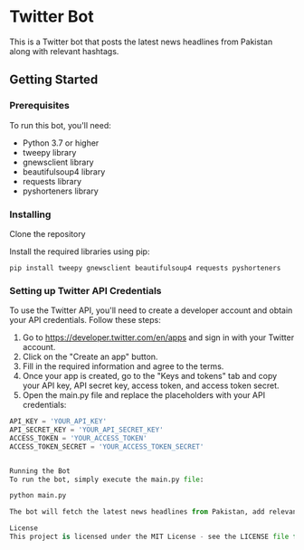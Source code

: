 # Twitter Bot

This is a Twitter bot that posts the latest news headlines from Pakistan along with relevant hashtags.

## Getting Started

### Prerequisites

To run this bot, you'll need:

- Python 3.7 or higher
- tweepy library
- gnewsclient library
- beautifulsoup4 library
- requests library
- pyshorteners library

### Installing

Clone the repository

Install the required libraries using pip:

```pip install tweepy gnewsclient beautifulsoup4 requests pyshorteners```

### Setting up Twitter API Credentials

To use the Twitter API, you'll need to create a developer account and obtain your API credentials. Follow these steps:

1. Go to https://developer.twitter.com/en/apps and sign in with your Twitter account.
2. Click on the "Create an app" button.
3. Fill in the required information and agree to the terms.
4. Once your app is created, go to the "Keys and tokens" tab and copy your API key, API secret key, access token, and access token secret.
5. Open the main.py file and replace the placeholders with your API credentials:

```python
API_KEY = 'YOUR_API_KEY'
API_SECRET_KEY = 'YOUR_API_SECRET_KEY'
ACCESS_TOKEN = 'YOUR_ACCESS_TOKEN'
ACCESS_TOKEN_SECRET = 'YOUR_ACCESS_TOKEN_SECRET'


Running the Bot
To run the bot, simply execute the main.py file:

python main.py

The bot will fetch the latest news headlines from Pakistan, add relevant hashtags, and post them on Twitter.

License
This project is licensed under the MIT License - see the LICENSE file for details.
